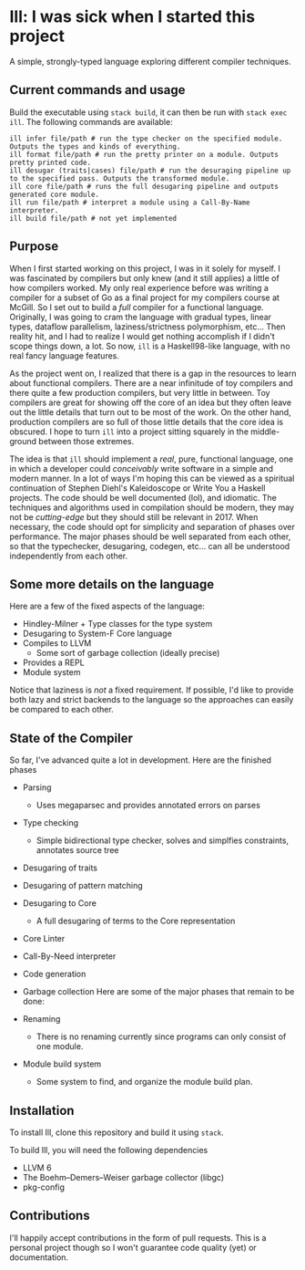 # Ill: I was sick when I started this project

A simple, strongly-typed language exploring different compiler techniques.

## Current commands and usage

Build the executable using `stack build`, it can then be run with `stack exec ill`. The following commands are available:

```
ill infer file/path # run the type checker on the specified module. Outputs the types and kinds of everything.
ill format file/path # run the pretty printer on a module. Outputs pretty printed code.
ill desugar (traits|cases) file/path # run the desuraging pipeline up to the specified pass. Outputs the transformed module.
ill core file/path # runs the full desugaring pipeline and outputs generated core module.
ill run file/path # interpret a module using a Call-By-Name interpreter.
ill build file/path # not yet implemented
```

## Purpose

When I first started working on this project, I was in it solely for myself. I was fascinated by compilers but only knew (and it still applies) a little of how compilers worked. My only real experience before was writing a compiler for a subset of Go as a final project for my compilers course at McGill. So I set out to build a _full_ compiler for a functional language. Originally, I was going to cram the language with gradual types, linear types, dataflow parallelism, laziness/strictness polymorphism, etc... Then reality hit, and I had to realize I would get nothing accomplish if I didn't scope things down, a lot. So now, `ill` is a Haskell98-like language, with no real fancy language features.

As the project went on, I realized that there is a gap in the resources to learn about functional compilers. There are a near infinitude of toy compilers and there quite a few production compilers, but very little in between. Toy compilers are great for showing off the core of an idea but they often leave out the little details that turn out to be most of the work. On the other hand, production compilers are so full of those little details that the core idea is obscured. I hope to turn `ill` into a project sitting squarely in the middle-ground between those extremes.

The idea is that `ill` should implement a _real_, pure, functional language, one in which a developer could _conceivably_ write software in a simple and modern manner. In a lot of ways I'm hoping this can be viewed as a spiritual continuation of Stephen Diehl's Kaleidoscope or Write You a Haskell projects. The code should be well documented (lol), and idiomatic. The techniques and algorithms used in compilation should be modern, they may not be _cutting-edge_ but they should still be relevant in 2017. When necessary, the code should opt for simplicity and separation of phases over performance. The major phases should be well separated from each other, so that the typechecker, desugaring, codegen, etc... can all be understood independently from each other.

## Some more details on the language

Here are a few of the fixed aspects of the language:

- Hindley-Milner + Type classes for the type system
- Desugaring to System-F Core language
- Compiles to LLVM
  - Some sort of garbage collection (ideally precise)
- Provides a REPL
- Module system

Notice that laziness is _not_ a fixed requirement. If possible, I'd like to provide both lazy and strict backends to the language so the approaches can easily be compared to each other.

## State of the Compiler

So far, I've advanced quite a lot in development. Here are the finished phases

- Parsing
  - Uses megaparsec and provides annotated errors on parses
- Type checking
  - Simple bidirectional type checker, solves and simplfies constraints, annotates source tree
- Desugaring of traits
- Desugaring of pattern matching
- Desugaring to Core
  - A full desugaring of terms to the Core representation
- Core Linter
- Call-By-Need interpreter
- Code generation
- Garbage collection
Here are some of the major phases that remain to be done:

- Renaming
  - There is no renaming currently since programs can only consist of one module.
- Module build system
  - Some system to find, and organize the module build plan.

## Installation

To install Ill, clone this repository and build it using `stack`.

To build Ill, you will need the following dependencies

- LLVM 6
- The Boehm–Demers–Weiser garbage collector (libgc)
- pkg-config

## Contributions

I'll happily accept contributions in the form of pull requests. This is a personal project though so I won't guarantee code quality (yet) or documentation.
